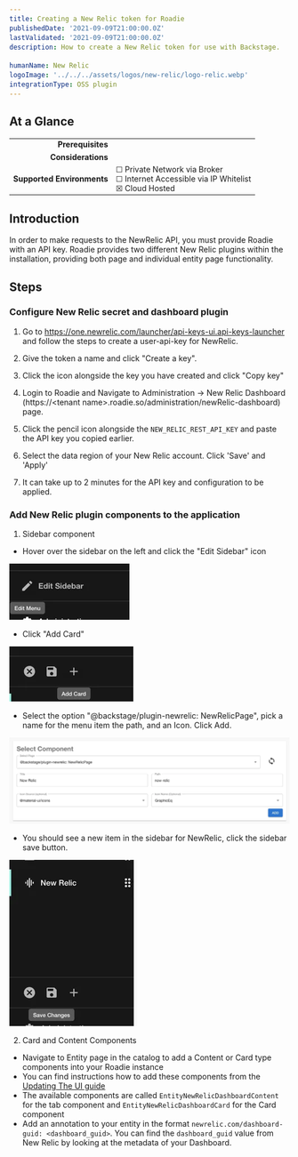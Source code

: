 ```yaml
---
title: Creating a New Relic token for Roadie
publishedDate: '2021-09-09T21:00:00.0Z'
lastValidated: '2021-09-09T21:00:00.0Z'
description: How to create a New Relic token for use with Backstage.

humanName: New Relic
logoImage: '../../../assets/logos/new-relic/logo-relic.webp'
integrationType: OSS plugin
---
```


## At a Glance
| | |
|---: | --- |
| **Prerequisites** |  |
| **Considerations** |  |
| **Supported Environments** | ☐ Private Network via Broker <br /> ☐ Internet Accessible via IP Whitelist <br /> ☒ Cloud Hosted |

## Introduction

In order to make requests to the NewRelic API, you must provide Roadie with an API key. Roadie provides two different New Relic plugins within the installation, providing both page and individual entity page functionality. 

## Steps

### Configure New Relic secret and dashboard plugin

1. Go to https://one.newrelic.com/launcher/api-keys-ui.api-keys-launcher and follow the steps to create a user-api-key for NewRelic.

2. Give the token a name and click "Create a key".

3. Click the icon alongside the key you have created and click "Copy key"

4. Login to Roadie and Navigate to Administration -> New Relic Dashboard (https://\<tenant name\>.roadie.so/administration/newRelic-dashboard) page.

5. Click the pencil icon alongside the `NEW_RELIC_REST_API_KEY` and paste the API key you copied earlier.

6. Select the data region of your New Relic account. Click 'Save' and 'Apply'

7. It can take up to 2 minutes for the API key and configuration to be applied.


### Add New Relic plugin components to the application


1. Sidebar component
  *  Hover over the sidebar on the left and click the "Edit Sidebar" icon

  ![edit-sidebar.webp](./edit-sidebar.webp)
   
  * Click "Add Card"

  ![add-card.webp](./add-card.webp)

  * Select the option "@backstage/plugin-newrelic: NewRelicPage", pick a name for the menu item the path, and an Icon. Click Add.

  ![select-component.webp](./select-component.webp)

  * You should see a new item in the sidebar for NewRelic, click the sidebar save button.

  ![save-sidebar.webp](./save-sidebar.webp)


2. Card and Content Components
  * Navigate to Entity page in the catalog to add a Content or Card type components into your Roadie instance
  * You can find instructions how to add these components from the [Updating The UI guide](/docs/details/updating-the-ui/)
  * The available components are called `EntityNewRelicDashboardContent` for the tab component and `EntityNewRelicDashboardCard` for the Card component
  * Add an annotation to your entity in the format `newrelic.com/dashboard-guid: <dashboard_guid>`. You can find the `dashboard_guid` value from New Relic by looking at the metadata of your Dashboard.

